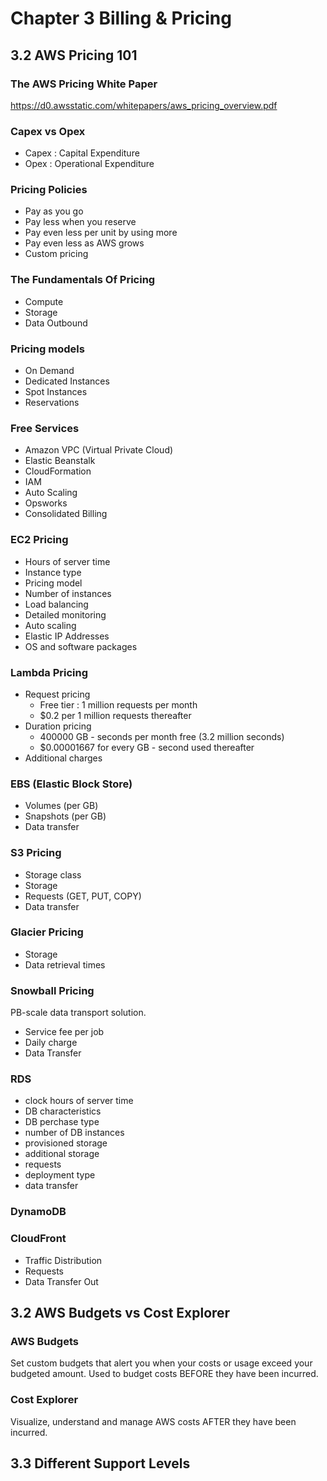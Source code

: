 # Chapter 3 Billing & Pricing

## 3.2 AWS Pricing 101
### The AWS Pricing White Paper
https://d0.awsstatic.com/whitepapers/aws_pricing_overview.pdf

### Capex vs Opex
- Capex : Capital Expenditure
- Opex : Operational Expenditure

### Pricing Policies
- Pay as you go
- Pay less when you reserve
- Pay even less per unit by using more
- Pay even less as AWS grows
- Custom pricing

### The Fundamentals Of Pricing
- Compute
- Storage
- Data Outbound

### Pricing models
- On Demand
- Dedicated Instances
- Spot Instances
- Reservations

### Free Services
- Amazon VPC (Virtual Private Cloud)
- Elastic Beanstalk
- CloudFormation
- IAM
- Auto Scaling
- Opsworks
- Consolidated Billing

### EC2 Pricing
- Hours of server time
- Instance type
- Pricing model
- Number of instances
- Load balancing
- Detailed monitoring
- Auto scaling
- Elastic IP Addresses
- OS and software packages

### Lambda Pricing
- Request pricing
  - Free tier : 1 million requests per month
  - $0.2 per 1 million requests thereafter
- Duration pricing
  - 400000 GB - seconds per month free (3.2 million seconds)
  - $0.00001667 for every GB - second used thereafter
- Additional charges

### EBS (Elastic Block Store)
- Volumes (per GB)
- Snapshots (per GB)
- Data transfer

### S3 Pricing
- Storage class
- Storage
- Requests (GET, PUT, COPY)
- Data transfer

### Glacier Pricing
- Storage
- Data retrieval times

### Snowball Pricing
PB-scale data transport solution.

- Service fee per job
- Daily charge
- Data Transfer

### RDS
- clock hours of server time
- DB characteristics
- DB perchase type
- number of DB instances
- provisioned storage
- additional storage
- requests
- deployment type
- data transfer

### DynamoDB

### CloudFront
- Traffic Distribution
- Requests
- Data Transfer Out

## 3.2 AWS Budgets vs Cost Explorer
### AWS Budgets
Set custom budgets that alert you when your costs or usage exceed your budgeted amount. Used to budget costs BEFORE they have been incurred.

### Cost Explorer
Visualize, understand and manage AWS costs AFTER they have been incurred.

## 3.3 Different Support Levels
